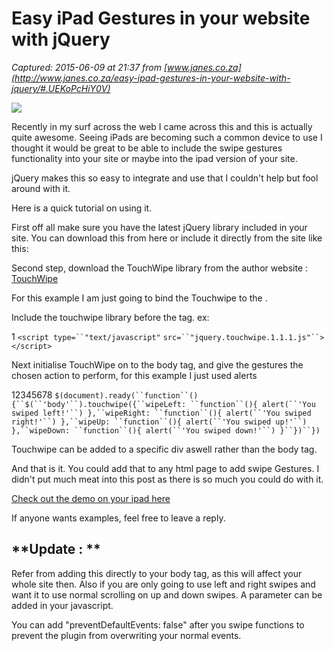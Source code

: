 # Easy iPad Gestures in your website with jQuery

_Captured: 2015-06-09 at 21:37 from [www.janes.co.za](http://www.janes.co.za/easy-ipad-gestures-in-your-website-with-jquery/#.UEKoPcHiY0V)_

![](http://www.janes.co.za/wp-content/uploads/2011/06/ipad-241x300.jpg)

Recently in my surf across the web I came across this and this is actually quite awesome. Seeing iPads are becoming such a common device to use I thought it would be great to be able to include the swipe gestures functionality into your site or maybe into the ipad version of your site.

jQuery makes this so easy to integrate and use that I couldn't help but fool around with it.

Here is a quick tutorial on using it.

First off all make sure you have the latest jQuery library included in your site. You can download this from here or include it directly from the site like this:

Second step, download the TouchWipe library from the author website : [TouchWipe](http://www.netcu.de/jquery-touchwipe-iphone-ipad-library)

For this example I am just going to bind the Touchwipe to the <body>.

Include the touchwipe library before the tag. ex:

1
`<script type=``"text/javascript"` `src=``"jquery.touchwipe.1.1.1.js"``></script>`

Next initialise TouchWipe on to the body tag, and give the gestures the chosen action to perform, for this example I just used alerts

12345678
`$(document).ready(``function``(){``$(``'body'``).touchwipe({``wipeLeft: ``function``(){ alert(``'You swiped left!'``) },``wipeRight: ``function``(){ alert(``'You swiped right!'``) },``wipeUp: ``function``(){ alert(``'You swiped up!'``) },``wipeDown: ``function``(){ alert(``'You swiped down!'``) }``})``})`

Touchwipe can be added to a specific div aswell rather than the body tag.

And that is it. You could add that to any html page to add swipe Gestures. I didn't put much meat into this post as there is so much you could do with it.

[Check out the demo on your ipad here](http://play.janes.co.za/i/index.html)

If anyone wants examples, feel free to leave a reply.

## **Update : **

Refer from adding this directly to your body tag, as this will affect your whole site then. Also if you are only going to use left and right swipes and want it to use normal scrolling on up and down swipes. A parameter can be added in your javascript.

You can add "preventDefaultEvents: false" after you swipe functions to prevent the plugin from overwriting your normal events.
